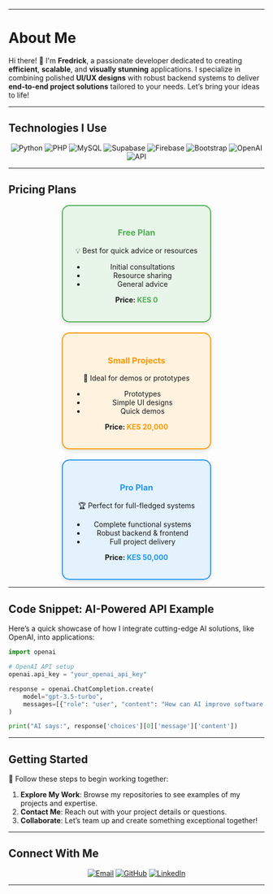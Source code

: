 
---

# **About Me**  

Hi there! 👋 I'm **Fredrick**, a passionate developer dedicated to creating **efficient**, **scalable**, and **visually stunning** applications. I specialize in combining polished **UI/UX designs** with robust backend systems to deliver **end-to-end project solutions** tailored to your needs. Let’s bring your ideas to life!  

---

## **Technologies I Use**  

<p align="center">
  <img src="https://img.shields.io/badge/Python-3776AB?style=for-the-badge&logo=python&logoColor=white" alt="Python">
  <img src="https://img.shields.io/badge/PHP-777BB4?style=for-the-badge&logo=php&logoColor=white" alt="PHP">
  <img src="https://img.shields.io/badge/MySQL-4479A1?style=for-the-badge&logo=mysql&logoColor=white" alt="MySQL">
  <img src="https://img.shields.io/badge/Supabase-3ECF8E?style=for-the-badge&logo=supabase&logoColor=white" alt="Supabase">
  <img src="https://img.shields.io/badge/Firebase-FFCA28?style=for-the-badge&logo=firebase&logoColor=black" alt="Firebase">
  <img src="https://img.shields.io/badge/Bootstrap-7952B3?style=for-the-badge&logo=bootstrap&logoColor=white" alt="Bootstrap">
  <img src="https://img.shields.io/badge/OpenAI-412991?style=for-the-badge&logo=openai&logoColor=white" alt="OpenAI">
  <img src="https://img.shields.io/badge/API-4EA94B?style=for-the-badge&logo=api&logoColor=white" alt="API">
</p>  

---

## **Pricing Plans**  

<div align="center">

<div style="display: flex; justify-content: center; gap: 20px; flex-wrap: wrap;">

  <!-- Free Plan Card -->
  <div style="border: 2px solid #4CAF50; border-radius: 15px; padding: 20px; width: 250px; box-shadow: 0 4px 8px rgba(0, 0, 0, 0.1); background-color: #e8f5e9; transition: all 0.3s ease;">
    <h3 style="color: #4CAF50; text-align: center;">Free Plan</h3>
    <p style="text-align: center;">💡 Best for quick advice or resources</p>
    <ul>
      <li>Initial consultations</li>
      <li>Resource sharing</li>
      <li>General advice</li>
    </ul>
    <p style="text-align: center; font-weight: bold;">Price: <span style="color: #4CAF50;">KES 0</span></p>
  </div>

  <!-- Small Projects Card -->
  <div style="border: 2px solid #FF9800; border-radius: 15px; padding: 20px; width: 250px; box-shadow: 0 4px 8px rgba(0, 0, 0, 0.1); background-color: #fff3e0; transition: all 0.3s ease;">
    <h3 style="color: #FF9800; text-align: center;">Small Projects</h3>
    <p style="text-align: center;">🚀 Ideal for demos or prototypes</p>
    <ul>
      <li>Prototypes</li>
      <li>Simple UI designs</li>
      <li>Quick demos</li>
    </ul>
    <p style="text-align: center; font-weight: bold;">Price: <span style="color: #FF9800;">KES 20,000</span></p>
  </div>

  <!-- Pro Plan Card -->
  <div style="border: 2px solid #2196F3; border-radius: 15px; padding: 20px; width: 250px; box-shadow: 0 4px 8px rgba(0, 0, 0, 0.1); background-color: #e3f2fd; transition: all 0.3s ease;">
    <h3 style="color: #2196F3; text-align: center;">Pro Plan</h3>
    <p style="text-align: center;">🏆 Perfect for full-fledged systems</p>
    <ul>
      <li>Complete functional systems</li>
      <li>Robust backend & frontend</li>
      <li>Full project delivery</li>
    </ul>
    <p style="text-align: center; font-weight: bold;">Price: <span style="color: #2196F3;">KES 50,000</span></p>
  </div>

</div>

</div>

---

## **Code Snippet: AI-Powered API Example**  

Here’s a quick showcase of how I integrate cutting-edge AI solutions, like OpenAI, into applications:  

```python
import openai

# OpenAI API setup
openai.api_key = "your_openai_api_key"

response = openai.ChatCompletion.create(
    model="gpt-3.5-turbo",
    messages=[{"role": "user", "content": "How can AI improve software development?"}]
)

print("AI says:", response['choices'][0]['message']['content'])
```  

---

## **Getting Started**  

🎯 Follow these steps to begin working together:  
1. **Explore My Work**: Browse my repositories to see examples of my projects and expertise.  
2. **Contact Me**: Reach out with your project details or questions.  
3. **Collaborate**: Let’s team up and create something exceptional together!  

---

## **Connect With Me**  

<p align="center">
  <a href="mailto:your-email@example.com"><img src="https://img.shields.io/badge/Email-D14836?style=for-the-badge&logo=gmail&logoColor=white" alt="Email"></a>
  <a href="https://github.com/YourUsername"><img src="https://img.shields.io/badge/GitHub-181717?style=for-the-badge&logo=github&logoColor=white" alt="GitHub"></a>
  <a href="https://linkedin.com/in/YourUsername"><img src="https://img.shields.io/badge/LinkedIn-0A66C2?style=for-the-badge&logo=linkedin&logoColor=white" alt="LinkedIn"></a>
</p>  

---
